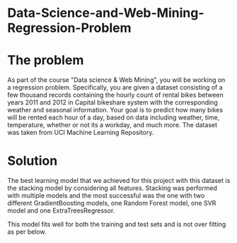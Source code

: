 # Data-Science-and-Web-Mining-Regression-Problem

# The problem
As part of the course "Data science & Web Mining", you will be working on a regression problem. Specifically, you are given a dataset consisting of a few thousand records containing the hourly count of rental bikes between years 2011 and 2012 in Capital bikeshare system with the corresponding weather and seasonal information.
Your goal is to predict how many bikes will be rented each hour of a day, based on data including weather, time, temperature, whether or not its a workday, and much more.
The dataset was taken from UCI Machine Learning Repository.

# Solution

The best learning model that we achieved for this project with this dataset is the stacking model by considering all features. Stacking was performed with multiple models and the most successful was the one with two different GradientBoosting models, one Random Forest model, one SVR model and one ExtraTreesRegressor.

This model fits well for both the training and test sets and is not over fitting as per below.
